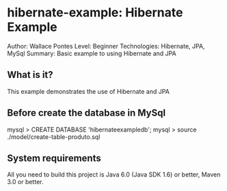 hibernate-example: Hibernate Example
===============================
Author: Wallace Pontes
Level: Beginner
Technologies: Hibernate, JPA, MySql
Summary: Basic example to using Hibernate and JPA

What is it?
-----------

This example demonstrates the use of Hibernate and JPA

Before create the database in MySql
-------------------

mysql > CREATE DATABASE 'hibernateexampledb';
mysql > source ./model/create-table-produto.sql

System requirements
-------------------

All you need to build this project is Java 6.0 (Java SDK 1.6) or better, Maven 3.0 or better.
